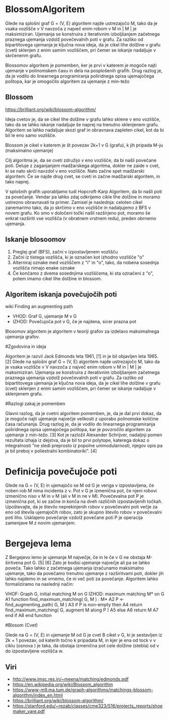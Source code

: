 # BlossomAlgoritem


Glede na splošni graf G = (V, E) algoritem najde ustrezajočo M, tako da je vsaka vozlišče v V navzoča z največ enim robom v M in | M | je maksimiziran.
Ujemanja se konstruira z iterativnim izboljšanjem začetnega praznega ujemanja vzdolž povečevalnih poti v grafu. 
Za razliko od bipartitovega ujemanja je ključna nova ideja, da je cikel lihe dolžine v grafu (cvet) sklenjen z enim samim vozliščem, 
pri čemer se iskanje nadaljuje v skrčenenm grafu.

Blossomov algoritem je pomemben, ker je prvi v katerem je mogoče najti ujemanje v polinomskem času in dela na posplošenih grafih.
Drug razlog je, da je vodilo do linearnega programiranja poliridnega opisa ujemajočega politopa, kar je omogočilo algoritem za ujemanje z min-težo

## Blossom

https://brilliant.org/wiki/blossom-algorithm/

Ideja cvetov je, da se cikel lihe dolžine v grafu lahko sklene v eno vozlišče, tako da se lahko iskanje nadaljuje še naprej na trenutno sklenjenem grafu.
Algoritem se lahko nadaljuje skozi graf in obravnava zapleten cikel, kot da bi bil le eno samo vozlišče.

Blossom je cikel v katerem je št povezav 2k+1 v G (grafu), k jih pripada M-ju (maksimalno ujemanje)

Cilj algoritma je, da se cveti združijo v eno vozlišče, da bi našli povečane poti. 
Deluje z zaganjanjem madžarskega algoritma, dokler ne zaide v cvet, ki se nato skrči navzdol v eno vozlišče. 
Nato začne spet madžarski algoritem. Če se najde drug cvet, se cveti in začne madžarski algoritem, in tako naprej.


V splošnih grafih uporabljamo tudi Hopcroft-Karp Algoritem, da bi našli poti za povečanje. Vendar pa lahko zdaj odkrijemo cikle lihe dolžine in moramo ustrezno obravnavati ta primer. 
Zamisel je naslednja: celoten cikel zanemarimo tako, da jo skrčimo v eno vozlišče in nadaljujemo z BFS v novem grafu. 
Ko smo v določeni točki našli razširjeno pot, moramo še enkrat razširiti vse vozlišča (v obratnem vrstnem redu), preden obrnemo ujemanja. 

## Iskanje blosoomov

1. Preglej graf (BFS), začni v izpostavljenem vozlišču
2. Začni iz tistega vozlišča, ki je označen kot izhodno vozlišče "o"
3. Alterniraj oznake med vozliščem z "i" in "o", tako, da nobena sosednja vozlišča nimajo enake oznake
4. Če končamo z dvema sosednjima vozliščema, ki sta označeni z "o", potem imamo cikel lihe dolžine in blossom.

## Algoritem iskanja povečujočih poti

wiki Finding an augmenting path
* VHOD:  Graf G, ujemanje M v G
* IZHOD: Povečujoča pot v G, če je najdena, sicer prazna pot

Blosomov algoritem je algoritem v teoriji grafov za izdelavo maksimalnega ujemanja grafov.

#Zgodovina in ideja

Algoritem je razvil Jack Edmonds leta 1961, [1] in je bil objavljen leta 1965. [2] 
Glede na splošni graf G = (V, E) algoritem najde ustrezajočo M, tako da je vsaka vozlišče v V navzoča z največ enim robom v M in | M | je maksimiziran. 
Ujemanja se konstruira z iterativnim izboljšanjem začetnega praznega ujemanja vzdolž povečevalnih poti v grafu. 
Za razliko od bipartitovega ujemanja je ključna nova ideja, da je cikel lihe dolžine v grafu (cvet) sklenjen z enim samim vozliščem, pri čemer se iskanje nadaljuje v sklenjenem grafu.

#Razlogi zakaj je pomemben

Glavni razlog, da je cvetni algoritem pomemben, je, da je dal prvi dokaz, da je mogoče najti ujemanje največje velikosti z uporabo polinomske količine časa računanja. 
Drug razlog je, da je vodilo do linearnega programiranja poliridnega opisa ujemajočega politopa, kar je povzročilo algoritem za ujemanje z min-težo. 
[3] Kot je razložil Alexander Schrijver, nadaljnji pomen rezultata izhaja iz dejstva, da je bil to prvi polytope, katerega dokaz o integralnosti "ne sledi preprosto iz popolne unimodularnosti,
njegov opis pa je bil preboj v poliestralni kombinatoriki". [4]

# Definicija povečujoče poti

Glede na G = (V, E) in ujemajočo se M od G je veriga v izpostavljena, če noben rob M nima incidenta z v. 
Pot v G je izmenična pot, če njeni robovi izmenično niso v M in v M (ali v M in ne v M). Povečevalna pot P je izmenična pot, ki se začne in konča na dveh različnih izpostavljenih točkah. 
Upoštevajte, da je število neprekinjenih robov v povečevalni poti večje za eno od števila ujemajočih robov, zato je skupno število robov v povečevalni poti liho. 
Usklajeno povečanje vzdolž povečane poti P je operacija zamenjave M z novim ujemanjem.

# Bergejeva lema

Z Bergejevo lemo je ujemanje M največje, če in le če v G ne obstaja M-širitvena pot G. [5] [6] Zato je bodisi ujemanje največje ali pa se lahko poveča.
Tako lahko z začetnega ujemanja izračunamo maksimalno ujemanje, tako da povečamo trenutno ujemanje z razširitvami poti, dokler jih lahko najdemo in se vrnemo, če ni več poti za povečanje.
Algoritem lahko formaliziramo na naslednji način:

VHOF:  Graph G, initial matching M on G
   IZHOD: maximum matching M* on G
A1 function find_maximum_matching( G, M ) : M*
A2     P ← find_augmenting_path( G, M )
A3     if P is non-empty then
A4          return find_maximum_matching( G, augment M along P )
A5     else
A6          return M
A7     end if
A8 end function


#Blosom (Cvet)

Glede na G = (V, E) in ujemanje M od G je cvet B cikel v G, ki je sestavljen iz 2k + 1 povezav, od katerih točno k pripadata M, in kjer je ena od tock v v ciklu (osnova ) je taka, 
da obstaja izmenična pot cele dolžine (stebla) od v do izpostavljene vozlišča w.


## Viri
* http://www.imsc.res.in/~meena/matching/edmonds.pdf
* https://en.wikipedia.org/wiki/Blossom_algorithm
* https://www-m9.ma.tum.de/graph-algorithms/matchings-blossom-algorithm/index_en.html
* https://brilliant.org/wiki/blossom-algorithm/
* https://stanford.edu/~rezab/classes/cme323/S16/projects_reports/shoemaker_vare.pdf




